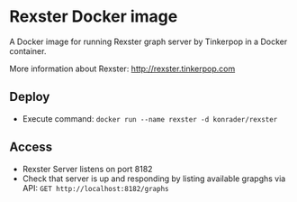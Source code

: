 Rexster Docker image
==============

A Docker image for running Rexster graph server by Tinkerpop in a Docker container.

More information about Rexster: http://rexster.tinkerpop.com

Deploy
------
  - Execute command: `docker run --name rexster -d konrader/rexster`

Access
-------
  - Rexster Server listens on port 8182
  - Check that server is up and responding by listing available grapghs via API: `GET http://localhost:8182/graphs`
